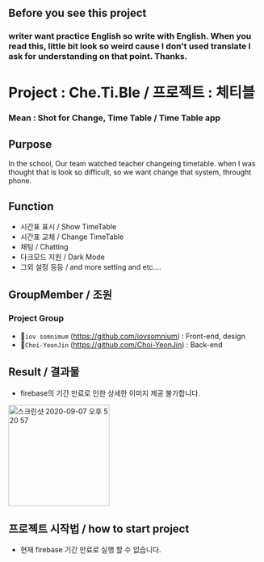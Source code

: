 ##  Before you see this project
### writer want practice English so write with English. When you read this, little bit look so weird cause I don't used translate I ask for understanding on that point. Thanks.

# Project : Che.Ti.Ble / 프로젝트 : 체티블
### Mean : Shot for Change, Time Table / Time Table app

##  Purpose
In the school, Our team watched teacher changeing timetable. when I was thought that is look so difficult, so we want change that system, throught phone.
  

##  Function
- 시간표 표시 / Show TimeTable
- 시간표 교체 / Change TimeTable
- 채팅 / Chatting
- 다크모드 지원 / Dark Mode
- 그외 설정 등등 / and more setting and etc....

## GroupMember / 조원
### Project Group
- 🧑`iov somnimum` (https://github.com/iovsomnium) : Front-end, design
- 👩`Choi-YeonJin` (https://github.com/Choi-YeonJin) : Back-end 

## Result / 결과물
- firebase의 기간 만료로 인한 상세한 이미지 제공 불가합니다. 
<img width="200" alt="스크린샷 2020-09-07 오후 5 20 57" src="https://user-images.githubusercontent.com/51693390/92365477-daced880-f12e-11ea-8014-ab21f82adf53.png">

## 프로젝트 시작법 / how to start project
- 현재 firebase 기간 만료로 실행 할 수 없습니다. 
